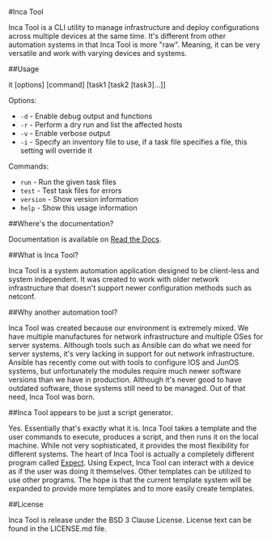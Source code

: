 #Inca Tool

Inca Tool is a CLI utility to manage infrastructure and deploy configurations across multiple devices at the same time. It's different from other automation systems in that Inca Tool is more "raw". Meaning, it can be very versatile and work with varying devices and systems.

##Usage

it [options] [command] [task1 [task2 [task3]...]]

Options:

- `-d` - Enable debug output and functions
- `-r` - Perform a dry run and list the affected hosts
- `-v` - Enable verbose output
- `-i` - Specify an inventory file to use, if a task file specifies a file, this setting will override it

Commands:

- `run` - Run the given task files
- `test` - Test task files for errors
- `version` - Show version information
- `help` - Show this usage information

##Where's the documentation?

Documentation is available on [Read the Docs](http://inca-tool.readthedocs.io/en/latest/).

##What is Inca Tool?

Inca Tool is a system automation application designed to be client-less and system independent. It was created to work with older network infrastructure that doesn't support newer configuration methods such as netconf.

##Why another automation tool?

Inca Tool was created because our environment is extremely mixed. We have multiple manufactures for network infrastructure and multiple OSes for server systems. Although tools such as Ansible can do what we need for server systems, it's very lacking in support for out network infrastructure. Ansible has recently come out with tools to configure IOS and JunOS systems, but unfortunately the modules require much newer software versions than we have in production. Although it's never good to have outdated software, those systems still need to be managed. Out of that need, Inca Tool was born.

##Inca Tool appears to be just a script generator.

Yes. Essentially that's exactly what it is. Inca Tool takes a template and the user commands to execute, produces a script, and then runs it on the local machine. While not very sophisticated, it provides the most flexibility for different systems. The heart of Inca Tool is actually a completely different program called [Expect](http://expect.sourceforge.net/). Using Expect, Inca Tool can interact with a device as if the user was doing it themselves. Other templates can be utilized to use other programs. The hope is that the current template system will be expanded to provide more templates and to more easily create templates.

##License

Inca Tool is release under the BSD 3 Clause License. License text can be found in the LICENSE.md file.
